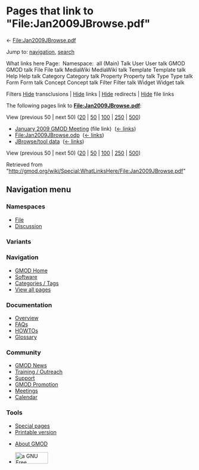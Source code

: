 <div id="mw-page-base" class="noprint">

</div>

<div id="mw-head-base" class="noprint">

</div>

<div id="content" class="mw-body" role="main">

<span id="top"></span>

<div id="mw-js-message" style="display:none;">

</div>



# <span dir="auto">Pages that link to "File:Jan2009JBrowse.pdf"</span>

<div id="bodyContent">

<div id="contentSub">

←
[File:Jan2009JBrowse.pdf](/wiki/File:Jan2009JBrowse.pdf "File:Jan2009JBrowse.pdf")

</div>

<div id="jump-to-nav" class="mw-jump">

Jump to: [navigation](#mw-navigation), [search](#p-search)

</div>

<div id="mw-content-text">

What links here Page:  Namespace:  all (Main) Talk User User talk GMOD
GMOD talk File File talk MediaWiki MediaWiki talk Template Template talk
Help Help talk Category Category talk Property Property talk Type Type
talk Form Form talk Concept Concept talk Filter Filter talk Widget
Widget talk

Filters
[Hide](/mediawiki/index.php?title=Special:WhatLinksHere/File:Jan2009JBrowse.pdf&hidetrans=1 "Special:WhatLinksHere/File:Jan2009JBrowse.pdf")
transclusions \|
[Hide](/mediawiki/index.php?title=Special:WhatLinksHere/File:Jan2009JBrowse.pdf&hidelinks=1 "Special:WhatLinksHere/File:Jan2009JBrowse.pdf")
links \|
[Hide](/mediawiki/index.php?title=Special:WhatLinksHere/File:Jan2009JBrowse.pdf&hideredirs=1 "Special:WhatLinksHere/File:Jan2009JBrowse.pdf")
redirects \|
[Hide](/mediawiki/index.php?title=Special:WhatLinksHere/File:Jan2009JBrowse.pdf&hideimages=1 "Special:WhatLinksHere/File:Jan2009JBrowse.pdf")
file links

The following pages link to
**[File:Jan2009JBrowse.pdf](/wiki/File:Jan2009JBrowse.pdf "File:Jan2009JBrowse.pdf")**:

View (previous 50 \| next 50)
([20](/mediawiki/index.php?title=Special:WhatLinksHere/File:Jan2009JBrowse.pdf&limit=20 "Special:WhatLinksHere/File:Jan2009JBrowse.pdf")
\|
[50](/mediawiki/index.php?title=Special:WhatLinksHere/File:Jan2009JBrowse.pdf&limit=50 "Special:WhatLinksHere/File:Jan2009JBrowse.pdf")
\|
[100](/mediawiki/index.php?title=Special:WhatLinksHere/File:Jan2009JBrowse.pdf&limit=100 "Special:WhatLinksHere/File:Jan2009JBrowse.pdf")
\|
[250](/mediawiki/index.php?title=Special:WhatLinksHere/File:Jan2009JBrowse.pdf&limit=250 "Special:WhatLinksHere/File:Jan2009JBrowse.pdf")
\|
[500](/mediawiki/index.php?title=Special:WhatLinksHere/File:Jan2009JBrowse.pdf&limit=500 "Special:WhatLinksHere/File:Jan2009JBrowse.pdf"))

- [January 2009 GMOD
  Meeting](/wiki/January_2009_GMOD_Meeting "January 2009 GMOD Meeting")
  (file link) ‎ <span class="mw-whatlinkshere-tools">([←
  links](/mediawiki/index.php?title=Special:WhatLinksHere&target=January+2009+GMOD+Meeting "Special:WhatLinksHere"))</span>
- [File:Jan2009JBrowse.odp](/wiki/File:Jan2009JBrowse.odp "File:Jan2009JBrowse.odp")
  ‎ <span class="mw-whatlinkshere-tools">([←
  links](/mediawiki/index.php?title=Special:WhatLinksHere&target=File%3AJan2009JBrowse.odp "Special:WhatLinksHere"))</span>
- [JBrowse/tool data](/wiki/JBrowse/tool_data "JBrowse/tool data") ‎
  <span class="mw-whatlinkshere-tools">([←
  links](/mediawiki/index.php?title=Special:WhatLinksHere&target=JBrowse%2Ftool+data "Special:WhatLinksHere"))</span>

View (previous 50 \| next 50)
([20](/mediawiki/index.php?title=Special:WhatLinksHere/File:Jan2009JBrowse.pdf&limit=20 "Special:WhatLinksHere/File:Jan2009JBrowse.pdf")
\|
[50](/mediawiki/index.php?title=Special:WhatLinksHere/File:Jan2009JBrowse.pdf&limit=50 "Special:WhatLinksHere/File:Jan2009JBrowse.pdf")
\|
[100](/mediawiki/index.php?title=Special:WhatLinksHere/File:Jan2009JBrowse.pdf&limit=100 "Special:WhatLinksHere/File:Jan2009JBrowse.pdf")
\|
[250](/mediawiki/index.php?title=Special:WhatLinksHere/File:Jan2009JBrowse.pdf&limit=250 "Special:WhatLinksHere/File:Jan2009JBrowse.pdf")
\|
[500](/mediawiki/index.php?title=Special:WhatLinksHere/File:Jan2009JBrowse.pdf&limit=500 "Special:WhatLinksHere/File:Jan2009JBrowse.pdf"))

</div>

<div class="printfooter">

Retrieved from
"<http://gmod.org/wiki/Special:WhatLinksHere/File:Jan2009JBrowse.pdf>"

</div>

<div id="catlinks" class="catlinks catlinks-allhidden">

</div>

<div class="visualClear">

</div>

</div>

</div>

<div id="mw-navigation">

## Navigation menu

<div id="mw-head">



<div id="left-navigation">

<div id="p-namespaces" class="vectorTabs" role="navigation"
aria-labelledby="p-namespaces-label">

### Namespaces

- <span id="ca-nstab-image"><a href="/wiki/File:Jan2009JBrowse.pdf" accesskey="c"
  title="View the file page [c]">File</a></span>
- <span id="ca-talk"><a
  href="/mediawiki/index.php?title=File_talk:Jan2009JBrowse.pdf&amp;action=edit&amp;redlink=1"
  accesskey="t"
  title="Discussion about the content page [t]">Discussion</a></span>

</div>

<div id="p-variants" class="vectorMenu emptyPortlet" role="navigation"
aria-labelledby="p-variants-label">

### 

### Variants[](#)

<div class="menu">

</div>

</div>

</div>

<div id="right-navigation">





</div>



</div>

</div>

</div>

<div id="mw-panel">

<div id="p-logo" role="banner">

<a href="/wiki/Main_Page"
style="background-image: url(http://gmod.org/images/GMOD-cogs.png);"
title="Visit the main page"></a>

</div>

<div id="p-Navigation" class="portal" role="navigation"
aria-labelledby="p-Navigation-label">

### Navigation

<div class="body">

- <span id="n-GMOD-Home">[GMOD Home](/wiki/Main_Page)</span>
- <span id="n-Software">[Software](/wiki/GMOD_Components)</span>
- <span id="n-Categories-.2F-Tags">[Categories /
  Tags](/wiki/Categories)</span>
- <span id="n-View-all-pages">[View all
  pages](/wiki/Special:AllPages)</span>

</div>

</div>

<div id="p-Documentation" class="portal" role="navigation"
aria-labelledby="p-Documentation-label">

### Documentation

<div class="body">

- <span id="n-Overview">[Overview](/wiki/Overview)</span>
- <span id="n-FAQs">[FAQs](/wiki/Category:FAQ)</span>
- <span id="n-HOWTOs">[HOWTOs](/wiki/Category:HOWTO)</span>
- <span id="n-Glossary">[Glossary](/wiki/Glossary)</span>

</div>

</div>

<div id="p-Community" class="portal" role="navigation"
aria-labelledby="p-Community-label">

### Community

<div class="body">

- <span id="n-GMOD-News">[GMOD News](/wiki/GMOD_News)</span>
- <span id="n-Training-.2F-Outreach">[Training /
  Outreach](/wiki/Training_and_Outreach)</span>
- <span id="n-Support">[Support](/wiki/Support)</span>
- <span id="n-GMOD-Promotion">[GMOD
  Promotion](/wiki/GMOD_Promotion)</span>
- <span id="n-Meetings">[Meetings](/wiki/Meetings)</span>
- <span id="n-Calendar">[Calendar](/wiki/Calendar)</span>

</div>

</div>

<div id="p-tb" class="portal" role="navigation"
aria-labelledby="p-tb-label">

### Tools

<div class="body">

- <span id="t-specialpages"><a href="/wiki/Special:SpecialPages" accesskey="q"
  title="A list of all special pages [q]">Special pages</a></span>
- <span id="t-print"><a
  href="/mediawiki/index.php?title=Special:WhatLinksHere/File:Jan2009JBrowse.pdf&amp;printable=yes"
  rel="alternate" accesskey="p"
  title="Printable version of this page [p]">Printable version</a></span>

</div>

</div>

</div>

</div>

<div id="footer" role="contentinfo">

- <span id="footer-places-about">[About
  GMOD](/wiki/GMOD:About "GMOD:About")</span>

<!-- -->

- <span id="footer-copyrightico">[<img src="http://www.gnu.org/graphics/gfdl-logo-small.png" width="88"
  height="31" alt="a GNU Free Documentation License" />](http://www.gnu.org/licenses/fdl-1.3.html)</span>




</div>
